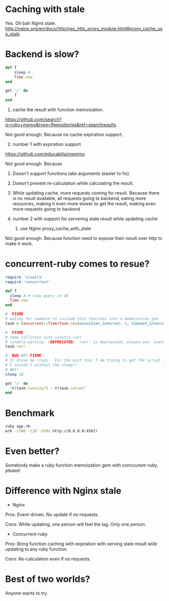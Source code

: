 # Caching with stale

Yes. Oh bah Nginx stale. <http://nginx.org/en/docs/http/ngx_http_proxy_module.html#proxy_cache_use_stale>

# Backend is slow?

  ```Ruby
  def f
      sleep 4
      Time.now
  end

  get '/' do
      f
  end
  ```

1. cache the result with function memoization.

<https://github.com/search?q=ruby+memo&type=Repositories&ref=searchresults>

Not good enough. Because no cache expiration support.

2. number 1 with expiration support

<https://github.com/educabilia/memmo>

Not good enough. Because

  1. Doesn't support functions take arguments (easier to fix).
  1. Doesn't prevent re-calculation while calculating the result.
  1. While updating cache, more requests coming for result. Because there is no result available, all requests going to backend, eating more resources, making it even more slower to get the result, making even more requests going to backend

3. number 2 with support for servering stale result while updating cache

   1. use Nginx proxy_cache_with_stale

Not good enough. Because function need to expose their result over http to make it work.

# concurrent-ruby comes to resue?

  ```Ruby
  require 'sinatra'
  require 'concurrent'

  def f
    sleep 4 # slow query in db
    Time.now
  end

  #  FIXME
  # wating for someone to include this function into a memoization gem
  task = Concurrent::TimerTask.new(execution_interval: 5, timeout_interval: 5) { f }

  #  FIXME
  # name collition with sinatra run!
  # sinatra warning: [DEPRECATED] `run!` is deprecated, please use `execute` instead.
  task.run!

  #  BUG WTF FIXME
  # It drove me crazy.  For the past hour I am trying to get the script to work.
  # I couldn't without the sleep!!
  # WHY!
  sleep 10

  get '/' do
    "#{task.running?} : #{task.value}"
  end
  ```
# Benchmark

  ```Bash
  ruby app.rb
  wrk -c300 -t10 -d30s http://0.0.0.0:4567/
  ```

# Even better?

Somebody make a ruby function memoization gem with conccurent-ruby, please!

# Difference with Nginx stale

* Nginx

Pros:  Event-driven.  No update if no requests.

Cons:  While updating, one person will feel the lag.  Only one person.

* Concurrent-ruby

Pros:  Bring function caching with expiration with serving stale result wiile updating to any ruby function.

Cons:  Re-calculation even if no requests.

# Best of two worlds?

Anyone wants to try.


